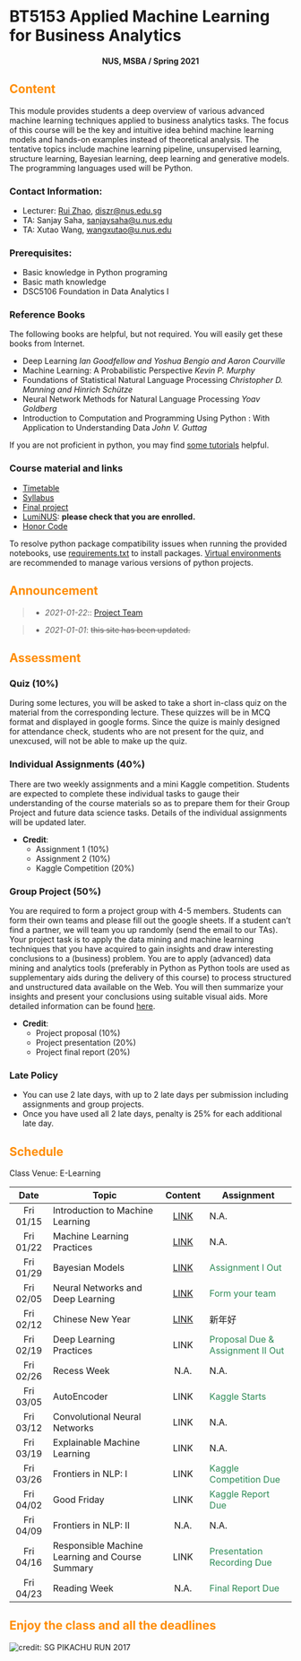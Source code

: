 # BT5153 Applied Machine Learning for Business Analytics

#### <center>NUS, MSBA / Spring 2021</center>

## <font color='DarkOrange'>Content</font>

This module provides students a deep overview of various advanced machine learning techniques applied to business analytics tasks. The focus of this course will be the key and intuitive idea behind machine learning models and hands-on examples instead of theoretical analysis. The tentative topics include machine learning pipeline, unsupervised learning, structure learning, Bayesian learning, deep learning and generative models. The programming languages used will be Python.

### Contact Information:

- Lecturer: [Rui Zhao](https://rzntu.github.io), [diszr@nus.edu.sg](mailto:diszr@nus.edu.sg)
- TA: Sanjay Saha, [sanjaysaha@u.nus.edu](mailto:sanjaysaha@u.nus.edu)
- TA: Xutao Wang, [wangxutao@u.nus.edu](mailto:wangxutao@u.nus.edu)

### Prerequisites:

- Basic knowledge in Python programing
- Basic math knowledge
- DSC5106 Foundation in Data Analytics I

### Reference Books

The following books are helpful, but not required. You will easily get these books from Internet.

- Deep Learning *Ian Goodfellow and Yoshua Bengio and Aaron Courville*
- Machine Learning: A Probabilistic Perspective *Kevin P. Murphy*
- Foundations of Statistical Natural Language Processing *Christopher D. Manning and Hinrich Schütze*
- Neural Network Methods for Natural Language Processing *Yoav Goldberg*
- Introduction to Computation and Programming Using Python : With Application to Understanding Data *John V. Guttag* 

If you are not proficient in python, you may find [some tutorials](material/coding.md) helpful.

### Course material and links

- [Timetable](#schedule)
- [Syllabus](material/syllabus.md)
- [Final project](project/project.md)
- [LumiNUS](https://luminus.nus.edu.sg/): **please check that you are enrolled.**
- [Honor Code](honorcode.md)

To resolve python package compatibility issues when running the provided notebooks, use [requirements.txt](material/requirements.txt) to install packages. [Virtual environments](https://docs.python-guide.org/dev/virtualenvs/#:~:text=virtualenv%20is%20a%20tool%20to,standalone%2C%20in%20place%20of%20Pipenv) are recommended to manage various versions of python projects.


## <font color='DarkOrange'>Announcement</font>

> - *2021-01-22*:: [Project Team](https://docs.google.com/spreadsheets/d/1OmBdv-QyD0xAlN4717__vKu_cTS16L-4PNyi1A5Y_XY/edit?usp=sharing)

> - *2021-01-01*: ~~this site has been updated.~~

## <font color='DarkOrange'>Assessment</font>

### Quiz (10%)

During some lectures, you will be asked to take a short in-class quiz on the material from the corresponding lecture. These quizzes will be in MCQ format and displayed in google forms. Since the quize is mainly designed for attendance check, students who are not present for the quiz, and unexcused, will not be able to make up the quiz.

### Individual Assignments (40%)

There are two weekly assignments and a mini Kaggle competition. Students are expected to complete these individual tasks to gauge their understanding of the course materials so as to prepare them for their Group Project and future data science tasks. Details of the individual assignments will be updated later.

- **Credit**:
  * Assignment 1 (10%)
  * Assignment 2 (10%)
  * Kaggle Competition (20%)

### Group Project (50%)

You are required to form a project group with 4-5 members. Students can form their own teams and please fill out the google sheets. If a student can’t find a partner, we will team you up randomly (send the email to our TAs). Your project task is to apply the data mining and machine learning techniques that you have acquired to gain insights and draw interesting conclusions to a (business) problem. You are to apply (advanced) data mining and analytics tools (preferably in Python as Python tools are used as supplementary aids during the delivery of this course) to process structured and unstructured data available on the Web. You will then summarize your insights and present your conclusions using suitable visual aids. More detailed information can be found [here](project/project.md).

- **Credit**:
  * Project proposal (10%) 
  * Project presentation (20%)
  * Project final report (20%)

### Late Policy

* You can use 2 late days, with up to 2 late days per submission including assignments and group projects.
* Once you have used all 2 late days, penalty is 25% for each additional late day. 

## <font color='DarkOrange'>Schedule</font>

Class Venue: E-Learning

**Date** |	**Topic** |	**Content** | **Assignment**
:----:  | ------- | :----: | ---------------
Fri 01/15 | Introduction to Machine Learning | [LINK](note/blogs01.md) | N.A.
Fri 01/22 | Machine Learning Practices | [LINK](note/blogs02.md)  | N.A.
Fri 01/29 | Bayesian Models | [LINK](note/blogs03.md) | <font color='SeaGreen'>Assignment I Out</font>
Fri 02/05 | Neural Networks and Deep Learning | [LINK](note/blogs04.md)  | <font color='SeaGreen'>Form your team</font>
Fri 02/12 | Chinese New Year | [LINK](note/blogs_vis.md) | 新年好
Fri 02/19 | Deep Learning Practices | LINK |<font color='SeaGreen'>Proposal Due & Assignment II Out</font>
Fri 02/26 | Recess Week | N.A. |  N.A.
Fri 03/05 | AutoEncoder | LINK| <font color='SeaGreen'>Kaggle Starts</font>
Fri 03/12 | Convolutional Neural Networks | LINK | N.A.
Fri 03/19 | Explainable Machine Learning  | LINK  | N.A.
Fri 03/26 | Frontiers in NLP: I | LINK | <font color='SeaGreen'>Kaggle Competition Due</font>
Fri 04/02 | Good Friday | LINK | <font color='SeaGreen'>Kaggle Report Due</font>
Fri 04/09 | Frontiers in NLP: II | N.A. | N.A.
Fri 04/16 | Responsible Machine Learning and Course Summary | LINK |  <font color='SeaGreen'>Presentation Recording Due</font>
Fri 04/23 | Reading Week | N.A. | <font color='SeaGreen'>Final Report Due</font>
    
## <font color='DarkOrange'>Enjoy the class and all the deadlines</font>

![credit: SG PIKACHU RUN 2017](img/PIKA.jpg)